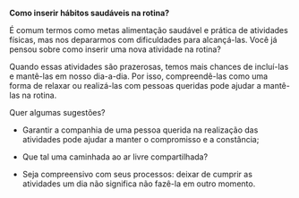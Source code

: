﻿
**Como inserir hábitos saudáveis na rotina?**

É comum termos como metas alimentação saudável e prática de atividades físicas, mas nos depararmos com dificuldades para alcançá-las. Você já pensou sobre como inserir uma nova atividade na rotina?

Quando essas atividades são prazerosas, temos mais chances de incluí-las e mantê-las em nosso dia-a-dia. Por isso, compreendê-las como uma forma de relaxar ou realizá-las com pessoas queridas pode ajudar a mantê-las na rotina.

Quer algumas sugestões?
- Garantir a companhia de uma pessoa querida na realização das atividades pode ajudar a manter o compromisso e a constância;

- Que tal uma caminhada ao ar livre compartilhada?

- Seja compreensivo com seus processos: deixar de cumprir as atividades um dia não significa não fazê-la em outro momento.
